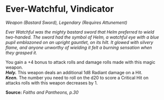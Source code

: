# Ever-Watchful, Vindicator
*Weapon (Bastard Sword), Legendary (Requires Attunement)*

*Ever Watchful was the mighty bastard sword that Helm preferred to wield two-handed. The sword had the symbol of Helm, a watchful eye with a blue pupil emblazoned on an upright gauntlet, on its hilt. It glowed with silvery flame, and anyone unworthy of wielding it felt a burning sensation when they grasped it.*

You gain a +4 bonus to attack rolls and damage rolls made with this magic weapon.  
***Holy.*** This weapon deals an additional 1d8 Radiant damage on a Hit.  
***Keen.*** The number you need to roll on the d20 to score a Critical Hit on attacks rolls with this weapon decreases by 1.  


**Source:** *Faiths and Pantheons, p.30*